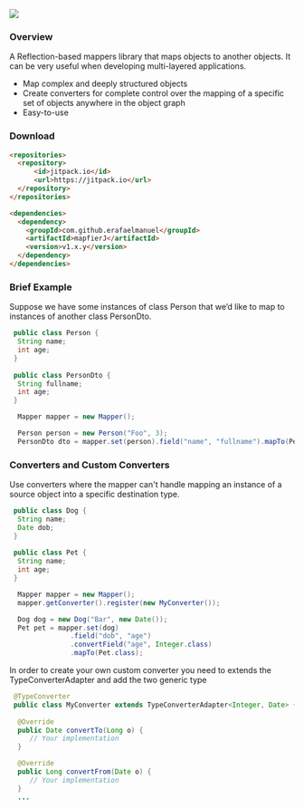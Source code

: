 [![](https://jitpack.io/v/erafaelmanuel/mapfierJ.svg)](https://jitpack.io/#erafaelmanuel/mapfierJ)

### Overview
A Reflection-based mappers library that maps objects to another objects. It can be very useful when developing multi-layered applications.
 
* Map complex and deeply structured objects
* Create converters for complete control over the mapping of a specific set of objects anywhere in the object graph
* Easy-to-use

### Download
```html
<repositories>
  <repository>
      <id>jitpack.io</id>
      <url>https://jitpack.io</url>
  </repository>
</repositories>
```

```html
<dependencies>
  <dependency>
    <groupId>com.github.erafaelmanuel</groupId>
    <artifactId>mapfierJ</artifactId>
    <version>v1.x.y</version>
  </dependency>
</dependencies>
```

### Brief Example
Suppose we have some instances of class Person that we’d like to map to instances of another class PersonDto.
```java
 public class Person {
  String name;
  int age;
 }
 
 public class PersonDto {
  String fullname;
  int age;
 }
```
```java
  Mapper mapper = new Mapper();
```
```java
  Person person = new Person("Foo", 3);
  PersonDto dto = mapper.set(person).field("name", "fullname").mapTo(PersonDto.class);
 ```
 ### Converters and Custom Converters
Use converters where the mapper can't handle mapping an instance of a source object into a specific destination type.
```java
 public class Dog {
  String name;
  Date dob;
 }
 
 public class Pet {
  String name;
  int age;
 }
```
```java
  Mapper mapper = new Mapper();
  mapper.getConverter().register(new MyConverter());
``` 
```java
  Dog dog = new Dog("Bar", new Date());
  Pet pet = mapper.set(dog)
               .field("dob", "age")
               .convertField("age", Integer.class)
               .mapTo(Pet.class);
 ```
In order to create your own custom converter you need to extends the TypeConverterAdapter and add the two generic type
```java
 @TypeConverter
 public class MyConverter extends TypeConverterAdapter<Integer, Date> {
 
  @Override
  public Date convertTo(Long o) {
     // Your implementation
  }

  @Override
  public Long convertFrom(Date o) {
     // Your implementation
  }
  ...
```
